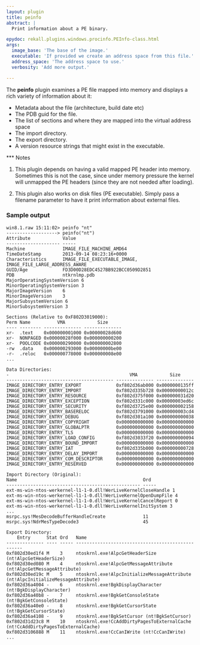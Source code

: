 ```yaml
---
layout: plugin
title: peinfo
abstract: |
  Print information about a PE binary.

epydoc: rekall.plugins.windows.procinfo.PEInfo-class.html
args:
  image_base: 'The base of the image.'
  executable: 'If provided we create an address space from this file.'
  address_space: 'The address space to use.'
  verbosity: 'Add more output.'

---
```


The **peinfo** plugin examines a PE file mapped into memory and displays a rich
variety of information about it:

* Metadata about the file (architecture, build date etc)
* The PDB guid for the file.
* The list of sections and where they are mapped into the virtual address space
* The import directory.
* The export directory.
* A version resource strings that might exist in the executable.

*** Notes

1. This plugin depends on having a valid mapped PE header into memory. Sometimes
   this is not the case, since under memory pressure the kernel will unmapped
   the PE headers (since they are not needed after loading).

2. This plugin also works on disk files (PE executable). Simply pass a filename
   parameter to have it print information about external files.


### Sample output

```
win8.1.raw 15:11:02> peinfo "nt"
-------------------> peinfo("nt")
Attribute            Value
-------------------- -----
Machine              IMAGE_FILE_MACHINE_AMD64
TimeDateStamp        2013-09-14 08:23:16+0000
Characteristics      IMAGE_FILE_EXECUTABLE_IMAGE, IMAGE_FILE_LARGE_ADDRESS_AWARE
GUID/Age             FD3D00D28EDC4527BB922BCC0509D2851
PDB                  ntkrnlmp.pdb
MajorOperatingSystemVersion 6
MinorOperatingSystemVersion 3
MajorImageVersion    6
MinorImageVersion    3
MajorSubsystemVersion 6
MinorSubsystemVersion 3

Sections (Relative to 0xF802D3019000):
Perm Name          VMA            Size
---- -------- -------------- --------------
xr-  .text    0x000000001000 0x00000028d600
xr-  NONPAGED 0x00000028f000 0x000000000200
xr-  POOLCODE 0x000000290000 0x000000002800
-rw  .data    0x000000293000 0x00000000be00
-r-  .reloc   0x000000778000 0x000000008e00
...

Data Directories:
-                                             VMA            Size
---------------------------------------- -------------- --------------
IMAGE_DIRECTORY_ENTRY_EXPORT             0xf802d36ab000 0x0000000135ff
IMAGE_DIRECTORY_ENTRY_IMPORT             0xf802d335b728 0x00000000012c
IMAGE_DIRECTORY_ENTRY_RESOURCE           0xf802d375f000 0x000000031d20
IMAGE_DIRECTORY_ENTRY_EXCEPTION          0xf802d331c000 0x00000003ed6c
IMAGE_DIRECTORY_ENTRY_SECURITY           0xf802d3725e00 0x000000002158
IMAGE_DIRECTORY_ENTRY_BASERELOC          0xf802d3791000 0x000000003cd4
IMAGE_DIRECTORY_ENTRY_DEBUG              0xf802d301a100 0x000000000038
IMAGE_DIRECTORY_ENTRY_COPYRIGHT          0x000000000000 0x000000000000
IMAGE_DIRECTORY_ENTRY_GLOBALPTR          0x000000000000 0x000000000000
IMAGE_DIRECTORY_ENTRY_TLS                0x000000000000 0x000000000000
IMAGE_DIRECTORY_ENTRY_LOAD_CONFIG        0xf802d3033f20 0x000000000094
IMAGE_DIRECTORY_ENTRY_BOUND_IMPORT       0x000000000000 0x000000000000
IMAGE_DIRECTORY_ENTRY_IAT                0xf802d335b000 0x000000000728
IMAGE_DIRECTORY_ENTRY_DELAY_IMPORT       0x000000000000 0x000000000000
IMAGE_DIRECTORY_ENTRY_COM_DESCRIPTOR     0x000000000000 0x000000000000
IMAGE_DIRECTORY_ENTRY_RESERVED           0x000000000000 0x000000000000

Import Directory (Original):
Name                                               Ord
-------------------------------------------------- -----
ext-ms-win-ntos-werkernel-l1-1-0.dll!WerLiveKernelCloseHandle 1
ext-ms-win-ntos-werkernel-l1-1-0.dll!WerLiveKernelOpenDumpFile 4
ext-ms-win-ntos-werkernel-l1-1-0.dll!WerLiveKernelCancelReport 0
ext-ms-win-ntos-werkernel-l1-1-0.dll!WerLiveKernelInitSystem 3
...
msrpc.sys!MesDecodeBufferHandleCreate              11
msrpc.sys!NdrMesTypeDecode3                        45

Export Directory:
    Entry      Stat Ord   Name
-------------- ---- ----- --------------------------------------------------
0xf802d30ed1f4 M    3     ntoskrnl.exe!AlpcGetHeaderSize (nt!AlpcGetHeaderSize)
0xf802d30ed080 M    4     ntoskrnl.exe!AlpcGetMessageAttribute (nt!AlpcGetMessageAttribute)
0xf802d30ed19c M    5     ntoskrnl.exe!AlpcInitializeMessageAttribute (nt!AlpcInitializeMessageAttribute)
0xf802d36a4004 -    6     ntoskrnl.exe!BgkDisplayCharacter (nt!BgkDisplayCharacter)
0xf802d36a40b8 -    7     ntoskrnl.exe!BgkGetConsoleState (nt!BgkGetConsoleState)
0xf802d36a40e0 -    8     ntoskrnl.exe!BgkGetCursorState (nt!BgkGetCursorState)
0xf802d36a4108 -    9     ntoskrnl.exe!BgkSetCursor (nt!BgkSetCursor)
0xf802d31d23c8 M    10    ntoskrnl.exe!CcAddDirtyPagesToExternalCache (nt!CcAddDirtyPagesToExternalCache)
0xf802d3106888 M    11    ntoskrnl.exe!CcCanIWrite (nt!CcCanIWrite)
...
```